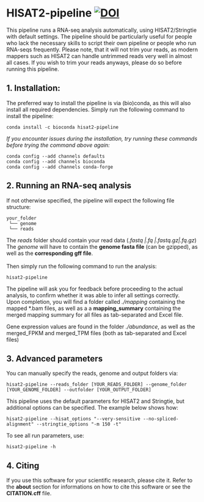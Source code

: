 # HISAT2-pipeline [![DOI](https://zenodo.org/badge/475739892.svg)](https://zenodo.org/badge/latestdoi/475739892)
This pipeline runs a RNA-seq analysis automatically, using HISAT2/Stringtie with default settings. The pipeline should be particularly useful for people who lack the necessary skills to script their own pipeline or people who run RNA-seqs frequently. Please note, that it will not trim your reads, as modern mappers such as HISAT2 can handle untrimmed reads very well in almost all cases. If you wish to trim your reads anyways, please do so before running this pipeline.

## 1. Installation:
The preferred way to install the pipeline is via (bio)conda, as this will also install all required dependencies. Simply run the following command to install the pipeline:

```
conda install -c bioconda hisat2-pipeline
```
*If you encounter issues during the installation, try running these commands before trying the command above again:*

```
conda config --add channels defaults
conda config --add channels bioconda
conda config --add channels conda-forge
```

## 2. Running an RNA-seq analysis

If not otherwise specified, the pipeline will expect the following file structure:
```
your_folder
 └── genome
 └── reads
``` 
The *reads* folder should contain your read data (*.fastq |.fq |.fastq.gz|.fq.gz*)<br>
The *genome* will have to contain the **genome fasta file** (can be gzipped), as well as the **corresponding gff file**.
<br><br>
Then simply run the following command to run the analysis:
```
hisat2-pipeline
```

The pipeline will ask you for feedback before proceeding to the actual analysis, to confirm whether it was able to infer all settings correctly.
<br>
Upon completion, you will find a folder called *./mapping* containing the mapped \*.bam files, as well as a a **mapping_summary** containing the merged mapping summary for all files as tab-separated and Excel file.

Gene expression values are found in the folder *./abundance*, as well as the merged_FPKM and merged_TPM files (both as tab-separated and Excel files)

## 3. Advanced parameters
You can manually specify the reads, genome and output folders via:
```
hisat2-pipeline --reads_folder [YOUR_READS_FOLDER] --genome_folder [YOUR_GENOME_FOLDER] --outfolder [YOUR_OUTPUT_FOLDER]
```
This pipeline uses the default parameters for HISAT2 and Stringtie, but additional options can be specified. The example below shows how:
```
hisat2-pipeline --hisat_options "--very-sensitive --no-spliced-alignment" --stringtie_options "-m 150 -t"
```
To see all run parameters, use:
```
hisat2-pipeline -h
```

## 4. Citing

If you use this software for your scientific research, please cite it.
Refer to the **about** section for informations on how to cite this software or see the **CITATION.cff** file.

